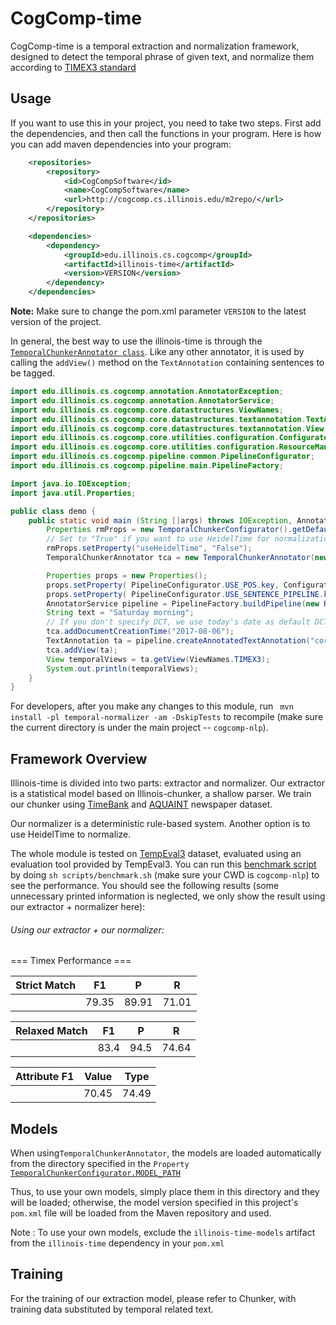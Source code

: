 # CogComp-time

CogComp-time is a temporal extraction and normalization framework, designed to detect the temporal phrase of given text, and normalize them according to [TIMEX3 standard](http://www.timeml.org/tempeval2/tempeval2-trial/guidelines/timex3guidelines-072009.pdf)

## Usage

If you want to use this in your project, you need to take two steps. First add the dependencies, and then call the functions
in your program.
Here is how you can add maven dependencies into your program:

```xml
    <repositories>
        <repository>
            <id>CogCompSoftware</id>
            <name>CogCompSoftware</name>
            <url>http://cogcomp.cs.illinois.edu/m2repo/</url>
        </repository>
    </repositories>

    <dependencies>
        <dependency>
            <groupId>edu.illinois.cs.cogcomp</groupId>
            <artifactId>illinois-time</artifactId>
            <version>VERSION</version>
        </dependency>
    </dependencies>
```

**Note:** Make sure to change the pom.xml parameter `VERSION` to the latest version of the project.

In general, the best way to use the illinois-time is through the [`TemporalChunkerAnnotator class`](src/main/java/edu/illinois/cs/cogcomp/temporal/normalizer/main/TemporalChunkerAnnotator.java). Like any other annotator, it is used by calling the `addView()` method on the `TextAnnotation` containing sentences to be tagged.

```java
import edu.illinois.cs.cogcomp.annotation.AnnotatorException;
import edu.illinois.cs.cogcomp.annotation.AnnotatorService;
import edu.illinois.cs.cogcomp.core.datastructures.ViewNames;
import edu.illinois.cs.cogcomp.core.datastructures.textannotation.TextAnnotation;
import edu.illinois.cs.cogcomp.core.datastructures.textannotation.View;
import edu.illinois.cs.cogcomp.core.utilities.configuration.Configurator;
import edu.illinois.cs.cogcomp.core.utilities.configuration.ResourceManager;
import edu.illinois.cs.cogcomp.pipeline.common.PipelineConfigurator;
import edu.illinois.cs.cogcomp.pipeline.main.PipelineFactory;

import java.io.IOException;
import java.util.Properties;

public class demo {
    public static void main (String []args) throws IOException, AnnotatorException {
        Properties rmProps = new TemporalChunkerConfigurator().getDefaultConfig().getProperties();
        // Set to "True" if you want to use HeidelTime for normalization
        rmProps.setProperty("useHeidelTime", "False");
        TemporalChunkerAnnotator tca = new TemporalChunkerAnnotator(new ResourceManager(rmProps));

        Properties props = new Properties();
        props.setProperty( PipelineConfigurator.USE_POS.key, Configurator.TRUE );
        props.setProperty( PipelineConfigurator.USE_SENTENCE_PIPELINE.key, Configurator.TRUE );
        AnnotatorService pipeline = PipelineFactory.buildPipeline(new ResourceManager(props));
        String text = "Saturday morning";
        // If you don't specify DCT, we use today's date as default DCT
        tca.addDocumentCreationTime("2017-08-06");
        TextAnnotation ta = pipeline.createAnnotatedTextAnnotation("corpus", "id", text);
        tca.addView(ta);
        View temporalViews = ta.getView(ViewNames.TIMEX3);
        System.out.println(temporalViews);
    }
}
```

For developers, after you make any changes to this module, run ` mvn install -pl temporal-normalizer -am -DskipTests` to recompile (make sure the current directory is under the main project -- `cogcomp-nlp`).
## Framework Overview
Illinois-time is divided into two parts: extractor and normalizer. Our extractor is a statistical model based on Illinois-chunker, a shallow parser. We train our chunker using [TimeBank](https://catalog.ldc.upenn.edu/LDC2006T08) and [AQUAINT](https://tac.nist.gov//data/data_desc.html#AQUAINT) newspaper dataset.

Our normalizer is a deterministic rule-based system. Another option is to use HeidelTime to normalize.

The whole module is tested on [TempEval3](https://www.cs.york.ac.uk/semeval-2013/task1/index.php%3Fid=data.html) dataset, evaluated using an evaluation tool provided by TempEval3. You can run this [benchmark script](scripts/benchmark.sh) by doing `sh scripts/benchmark.sh` (make sure your CWD is `cogcomp-nlp`) to see the performance. You should see the following results (some unnecessary printed information is neglected, we only show the result using our extractor + normalizer here):
###### Using our extractor + our normalizer:

=== Timex Performance ===

|Strict Match|	F1|	P|	R|
|---|---|---|---|
|	|79.35|	89.91|	71.01|

|Relaxed Match|	F1|	P|	R|
|---|---|---|---|
|   |	83.4|	94.5|	74.64|

|Attribute F1|	Value|	Type|
|---|---|---|
| |70.45|	74.49|

## Models
When using`TemporalChunkerAnnotator`, the models are loaded automatically from the directory specified in the `Property` [`TemporalChunkerConfigurator.MODEL_PATH`](src/main/java/edu/illinois/cs/cogcomp/temporal/normalizer/main/TemporalChunkerConfigurator.java)

Thus, to use your own models, simply place them in this directory and they will be loaded; otherwise, the model version
specified in this project's `pom.xml` file will be loaded from the Maven repository and used.

Note : To use your own models, exclude the `illinois-time-models` artifact from the `illinois-time` dependency in your `pom.xml`


## Training
For the training of our extraction model, please refer to Chunker, with training data substituted by temporal related text.